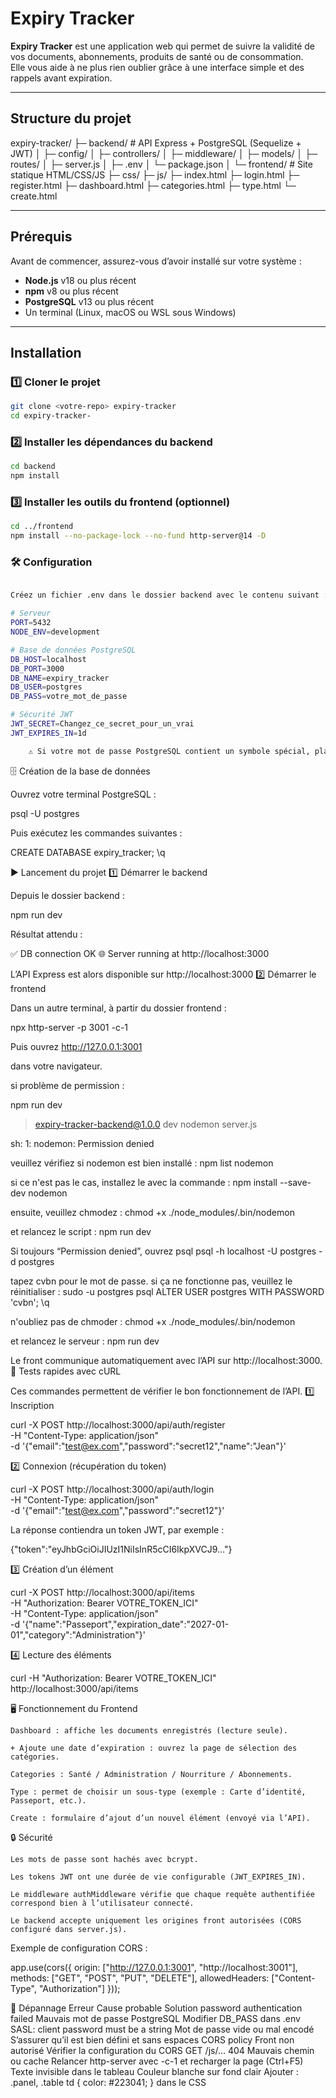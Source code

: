 #  Expiry Tracker

**Expiry Tracker** est une application web qui permet de suivre la validité de vos documents, abonnements, produits de santé ou de consommation.  
Elle vous aide à ne plus rien oublier grâce à une interface simple et des rappels avant expiration.

---

## Structure du projet

expiry-tracker/
├─ backend/ # API Express + PostgreSQL (Sequelize + JWT)
│ ├─ config/
│ ├─ controllers/
│ ├─ middleware/
│ ├─ models/
│ ├─ routes/
│ ├─ server.js
│ ├─ .env
│ └─ package.json
│
└─ frontend/ # Site statique HTML/CSS/JS
├─ css/
├─ js/
├─ index.html
├─ login.html
├─ register.html
├─ dashboard.html
├─ categories.html
├─ type.html
└─ create.html


---

## Prérequis

Avant de commencer, assurez-vous d’avoir installé sur votre système :

- **Node.js** v18 ou plus récent  
- **npm** v8 ou plus récent  
- **PostgreSQL** v13 ou plus récent  
- Un terminal (Linux, macOS ou WSL sous Windows)

---

## Installation

### 1️⃣ Cloner le projet

```bash
git clone <votre-repo> expiry-tracker
cd expiry-tracker-
```

### 2️⃣ Installer les dépendances du backend

```bash
cd backend
npm install
```

### 3️⃣ Installer les outils du frontend (optionnel)

```bash
cd ../frontend
npm install --no-package-lock --no-fund http-server@14 -D
```

### 🛠️ Configuration
```bash

Créez un fichier .env dans le dossier backend avec le contenu suivant :

# Serveur
PORT=5432
NODE_ENV=development

# Base de données PostgreSQL
DB_HOST=localhost
DB_PORT=3000
DB_NAME=expiry_tracker
DB_USER=postgres
DB_PASS=votre_mot_de_passe

# Sécurité JWT
JWT_SECRET=Changez_ce_secret_pour_un_vrai
JWT_EXPIRES_IN=1d

    ⚠️ Si votre mot de passe PostgreSQL contient un symbole spécial, placez-le entre guillemets "...".

```
🗄️ Création de la base de données

Ouvrez votre terminal PostgreSQL :

psql -U postgres

Puis exécutez les commandes suivantes :

CREATE DATABASE expiry_tracker;
\q

▶️ Lancement du projet
1️⃣ Démarrer le backend

Depuis le dossier backend :

npm run dev

Résultat attendu :

✅ DB connection OK
🌐 Server running at http://localhost:3000

L’API Express est alors disponible sur http://localhost:3000
2️⃣ Démarrer le frontend

Dans un autre terminal, à partir du dossier frontend :

npx http-server -p 3001 -c-1

Puis ouvrez http://127.0.0.1:3001

dans votre navigateur.

si problème de permission :

 npm run dev

> expiry-tracker-backend@1.0.0 dev
> nodemon server.js

sh: 1: nodemon: Permission denied


veuillez vérifiez si nodemon est bien installé :
npm list nodemon

si ce n'est pas le cas, installez le avec la commande :
npm install --save-dev nodemon

ensuite, veuillez chmodez :
chmod +x ./node_modules/.bin/nodemon

et relancez le script :
npm run dev


Si toujours “Permission denied”, ouvrez psql
psql -h localhost -U postgres -d postgres

tapez cvbn pour le mot de passe. si ça ne fonctionne pas, veuillez le réinitialiser :
sudo -u postgres psql
ALTER USER postgres WITH PASSWORD 'cvbn';
\q

n'oubliez pas de chmoder :
chmod +x ./node_modules/.bin/nodemon

et relancez le serveur :
npm run dev



Le front communique automatiquement avec l’API sur http://localhost:3000.
🧪 Tests rapides avec cURL

Ces commandes permettent de vérifier le bon fonctionnement de l’API.
1️⃣ Inscription

curl -X POST http://localhost:3000/api/auth/register \
  -H "Content-Type: application/json" \
  -d '{"email":"test@ex.com","password":"secret12","name":"Jean"}'

2️⃣ Connexion (récupération du token)

curl -X POST http://localhost:3000/api/auth/login \
  -H "Content-Type: application/json" \
  -d '{"email":"test@ex.com","password":"secret12"}'

La réponse contiendra un token JWT, par exemple :

{"token":"eyJhbGciOiJIUzI1NiIsInR5cCI6IkpXVCJ9..."}

3️⃣ Création d’un élément

curl -X POST http://localhost:3000/api/items \
  -H "Authorization: Bearer VOTRE_TOKEN_ICI" \
  -H "Content-Type: application/json" \
  -d '{"name":"Passeport","expiration_date":"2027-01-01","category":"Administration"}'

4️⃣ Lecture des éléments

curl -H "Authorization: Bearer VOTRE_TOKEN_ICI" http://localhost:3000/api/items


🖥️ Fonctionnement du Frontend

    Dashboard : affiche les documents enregistrés (lecture seule).

    + Ajoute une date d’expiration : ouvrez la page de sélection des catégories.

    Categories : Santé / Administration / Nourriture / Abonnements.

    Type : permet de choisir un sous-type (exemple : Carte d’identité, Passeport, etc.).

    Create : formulaire d’ajout d’un nouvel élément (envoyé via l’API).

🔒 Sécurité

    Les mots de passe sont hachés avec bcrypt.

    Les tokens JWT ont une durée de vie configurable (JWT_EXPIRES_IN).

    Le middleware authMiddleware vérifie que chaque requête authentifiée correspond bien à l’utilisateur connecté.

    Le backend accepte uniquement les origines front autorisées (CORS configuré dans server.js).

Exemple de configuration CORS :

app.use(cors({
  origin: ["http://127.0.0.1:3001", "http://localhost:3001"],
  methods: ["GET", "POST", "PUT", "DELETE"],
  allowedHeaders: ["Content-Type", "Authorization"]
}));

🧩 Dépannage
Erreur	Cause probable	Solution
password authentication failed	Mauvais mot de passe PostgreSQL	Modifier DB_PASS dans .env
SASL: client password must be a string	Mot de passe vide ou mal encodé	S’assurer qu’il est bien défini et sans espaces
CORS policy	Front non autorisé	Vérifier la configuration du CORS
GET /js/... 404	Mauvais chemin ou cache	Relancer http-server avec -c-1 et recharger la page (Ctrl+F5)
Texte invisible dans le tableau	Couleur blanche sur fond clair	Ajouter : .panel, .table td { color: #223041; } dans le CSS
